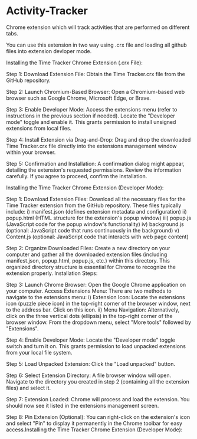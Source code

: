 # Activity-Tracker
Chrome extension which will track activities that are performed on different tabs.

You can use this extension in two way using .crx file and loading all github files into extension devloper mode.

Installing the Time Tracker Chrome Extension (.crx File):

Step 1: Download Extension File: Obtain the Time Tracker.crx file from the GitHub repository.

Step 2: Launch Chromium-Based Browser: Open a Chromium-based web browser such as Google Chrome, Microsoft Edge, or Brave.

Step 3: Enable Developer Mode: Access the extensions menu (refer to instructions in the previous section if needed). Locate the "Developer mode" toggle and enable it. This grants permission to install unsigned extensions from local files.

Step 4: Install Extension via Drag-and-Drop: Drag and drop the downloaded Time Tracker.crx file directly into the extensions management window within your browser.

Step 5: Confirmation and Installation: A confirmation dialog might appear, detailing the extension's requested permissions. Review the information carefully. If you agree to proceed, confirm the installation.

Installing the Time Tracker Chrome Extension (Developer Mode):

Step 1: Download Extension Files: Download all the necessary files for the Time Tracker extension from the GitHub repository. These files typically include:
i) manifest.json (defines extension metadata and configuration)
ii) popup.html (HTML structure for the extension's popup window)
iii) popup.js (JavaScript code for the popup window's functionality)
iv) background.js (optional: JavaScript code that runs continuously in the background)
v) Content.js (optional: JavaScript code that interacts with web page content)

Step 2: Organize Downloaded Files: Create a new directory on your computer and gather all the downloaded extension files (including manifest.json, popup.html, popup.js, etc.) within this directory. This organized directory structure is essential for Chrome to recognize the extension properly.
Installation Steps:

Step 3: Launch Chrome Browser: Open the Google Chrome application on your computer.
Access Extensions Menu: There are two methods to navigate to the extensions menu:
i) Extension Icon: Locate the extensions icon (puzzle piece icon) in the top-right corner of the browser window, next to the address bar. Click on this icon.
ii) Menu Navigation: Alternatively, click on the three vertical dots (ellipsis) in the top-right corner of the browser window. From the dropdown menu, select "More tools" followed by "Extensions".

Step 4: Enable Developer Mode: Locate the "Developer mode" toggle switch and turn it on. This grants permission to load unpacked extensions from your local file system.

Step 5: Load Unpacked Extension: Click the "Load unpacked" button.

Step 6: Select Extension Directory: A file browser window will open. Navigate to the directory you created in step 2 (containing all the extension files) and select it.

Step 7: Extension Loaded: Chrome will process and load the extension. You should now see it listed in the extensions management screen.

Step 8: Pin Extension (Optional): You can right-click on the extension's icon and select "Pin" to display it permanently in the Chrome toolbar for easy access.Installing the Time Tracker Chrome Extension (Developer Mode):

